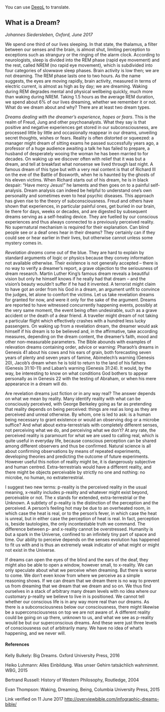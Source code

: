 You can use [DeepL](https://www.deepl.com/translator) to translate. 
## What is a Dream?

*Johannes Siedersleben, Oxford, June 2017*

We spend one third of our lives sleeping. In that state, the thalamus, a filter between our senses and
the brain, is almost shut, limiting perception to exceptions such as strangury or the ringing of the
alarm clock. According to neurologists, sleep is divided into the REM phase (rapid eye movement) and
the rest, called NREM (no rapid eye movement), which is subdivided into four categories of slowwave 
sleep phases. Brain activity is low then; we are not dreaming. The REM phase lasts one to two
hours. As the name suggests, the eyes are moving rapidly, brain activity, measured in terms of 
electric current, is almost as high as by day; we are dreaming. Waking during REM degrades mental and
physical wellbeing quickly, much more than waking during NREM. Taking 1.5 hours as the average
REM duration, we spend about 6% of our lives dreaming, whether we remember it or not. What do
we dream about and why? There are at least two dream types.

*Dreams dealing with the dreamer’s experience, hopes or fears*. This is the realm of Freud, Jung and
other psychoanalysts. What they say is that positive and negative experiences get stored in our 
subconsciousness, are processed little by little and occasionally reappear in our dreams, unveiling 
secret thoughts, wishes or fears. Reality is often distorted or squeezed: a manager might dream of sitting
exams he passed successfully years ago, a professor of a huge audience awaiting a talk he has failed
to prepare, a husband of desperately wooing the woman he has been married to for decades. On
waking up we discover often with relief that it was but a dream, and tell at breakfast what nonsense
we lived through last night. A famous dream of this type but with a very real content is that of 
Richard III on the eve of the Battle of Bosworth, when he is haunted by the ghosts of his eleven victims.
When Richard starts out of his dream, he is in black despair: “Have mercy Jesus!” he laments and
then goes on to a painful self-analysis. Dream analysis can indeed be helpful to understand one’s
own personality and sometimes even to heal psychic diseases. This approach has given rise to the
theory of subconsciousness. Freud and others have shown that experiences, in particular painful
ones, get buried in our brain, lie there for days, weeks or decades, and are digested by subsequent
dreams serving as a self-healing device. They are fuelled by our conscious experiences and thus always 
connected to a previously perceived reality. No supernatural mechanism is required for their
explanation. Can blind people see or a deaf ones hear in their dreams? They certainly can if they
could see or hear earlier in their lives, but otherwise cannot unless some mystery comes in.

*Revelation dreams* come out of the blue. They are hard to explain by standard arguments of logic or
physics because they convey information not available otherwise. Their existence is not generally 
accepted – there is no way to verify a dreamer’s report, a grave objection to the seriousness of dream
research. Martin Luther King’s famous dream reveals a beautiful vision but only he himself knows if
he really had that dream – and the vision’s beauty wouldn’t suffer if he had it invented. A terrorist
might claim to have got an order from his God in a dream, an argument unfit to convince the judges,
let alone to comfort the victims. Let us take revelation dreams for granted for now, and were it only
for the sake of the argument. Dreams are reported to have witnessed concurrently happening
events, possibly at the very same moment, the event being often undesirable, such as a grave 
accident or the death of a dear friend. A traveller might dream of not taking a particular 
flight which effectively crashes with a hundred less lucky passengers. 
On waking up from a revelation dream, the dreamer would ask himself if his dream is to 
be believed and, in the affirmative, take according measures, depending on the dream content, 
the dreamer’s faith, mood and other non-measurable parameters. 
The Bible abounds with examples of relevation dreams containing order, advice or warning: 
Pharaoh’s dreams in Genesis 41 about his cows and his ears of grain, both forecasting seven years of
plenty and seven years of famine, Abimelech’s warning (Genesis 20), Jacob’s dream when he is told
to return to the land of his fathers (Genesis 31:10-11) and Laban’s warning (Genesis 31:24). It would,
by the way, be interesting to know on what conditions God bothers to appear personally as in 
Genesis 22 with the testing of Abraham, or when his mere appearance in a dream will do.

Are revelation dreams just fiction or in any way real? The answer depends on what we mean by reality. 
Many identify reality with what can be consciously perceived, with George Berkeley going as far
as pretending that reality depends on being perceived: things are real as long as they are perceived
and unreal otherwise. By whom, one is led to ask: is a human being necessary to grant existence or
would an observing dog or a microbe suffice? And what about extra-terrestrials with completely 
different senses, not perceiving what we do, and perceiving what we don’t? At any rate, the perceived
reality is paramount for what we are used to calling real, which is quite useful in everyday life, 
because conscious perception can be shared among different observers and thus be confirmed. Natural
science is all about confirming observations by means of repeated experiments, developing theories
and predicting the outcome of future experiments. However useful this notion of reality might be, it
is dangerously subjective and human centred. Extra-terrestrials would have a different reality, and
there might be objects perceivable by strictly no one and nothing: no microbe, no human, no extraterrestrial.

I suggest two new terms: p-reality is the perceived reality in the usual meaning, x-reality includes 
p-reality and whatever might exist beyond, perceivable or not. The x stands for extended, 
extra-terrestrial or the Unknown. A subtlety of p-reality is the distinction of the perception and the perceived. 
A person’s feeling hot may be due to an overheated room, in which case the heat is real, or to the person’s fever, 
in which case the heat is unreal, but in either case the perception of heat is real. In fact,
perception is, beside tautologies, the only incontestable truth we command. The difference between
p- and x-reality cannot be overstressed. Humanity is but a spark in the Universe, confined to an infinitely 
tiny part of space and time. Our ability to perceive depends on the senses evolution has happened to fit us 
with and is thus an extremely weak indicator of what might or might not exist in the Universe.

If dreams can open the eyes of the blind and the ears of the deaf, they might also be able to open a
window, however small, to x-reality. We can only speculate about what we perceive when dreaming.
But there is worse to come. We don’t even know from where we perceive as a simple reasoning
shows. If we can dream that we dream there is no way to prevent us from dreaming that we dream
that we dream and so on. We thus find ourselves in a stack of arbitrary many dream levels with no
idea where our customary p-reality we believe to live in is positioned. We cannot tell whether our
conscious life is in any way more real than our dreams. As there is a subconsciousness below our 
consciousness, there might likewise be a superconsciousness on top we are not aware of. 
A different reality could be going on up there, unknown to us, and what we see as p-reality 
would be but our superconscious dreams. And these were just three levels of consciousness out 
of arbitrarily many. We have no idea of what’s happening, and we never will.

#### References
Kelly Bulkely: Big Dreams. Oxford University Press, 2016

Heiko Luhmann: Alles Einbildung. Was unser Gehirn tatsächlich wahrnimmt. WBG, 2015

Bertrand Russell: History of Western Philosophy, Routledge, 2004

Evan Thompson: Waking, Dreaming, Being, Columbia University Press, 2015

Link verified on 11 June 2017
http://overviewbible.com/infographic-dreams-bible/

